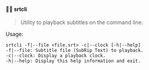 #### :cinema::speech_balloon: srtcli
> Utility to playback subtitles on the command line.

Usage: 

```
srtcli -f|--file <file.srt> -c|--clock [-h|--help]
-f|--file: Subtitle file (SubRip Text) to playback.
-c|--clock: Display a playback clock.
-h|--help: Display this help information and exit.
```
